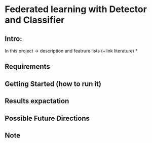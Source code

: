 # Federated learning with Detector and Classifier 
## Intro:
In this project -> description and featrure lists (+link literature)
* 

## Requirements

## Getting Started (how to run it)

## Results expactation

## Possible Future Directions

## Note

